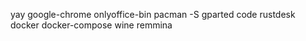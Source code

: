 yay
  google-chrome
  onlyoffice-bin
pacman -S
  gparted
  code
  rustdesk
  docker
  docker-compose
  wine
  remmina
